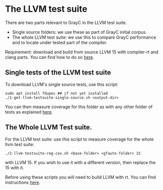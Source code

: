 # The LLVM test suite

There are two parts relevant to GrayC in the LLVM test suite.

- Single source folders: we use these as part of GrayC initial corpus.
- The whole LLVM test suite: we use this to compare GrayC performance and to locate under tested part of the compiler.

Requirement: download and build from source LLVM 15 with compiler-rt and clang parts. You can find how to do so [here](https://github.com/srg-imperial/GrayC/blob/main/scripts/coverage).

## Single tests of the LLVM test suite
To download LLVM's single source tests, use this script:
```
sudo apt install fdupes ## if not yet installed
./1-get-llvm-testsuite-single-source.sh <output-dir> 
```
You can then measure coverage for this folder as with any other folder of tests as explained [here](https://github.com/srg-imperial/GrayC/blob/main/scripts/coverage).

## The Whole LLVM Test suite.
For the LLVM test suite: use this script to measure coverage for the whole llvm test suite:
```
./2-llvm-testsuite-reg-cov.sh <base-folder> <gfauto-folder> 15
```
with LLVM 15. If you wish to use it with a different version, then replace the 15 with it.

Before using these scripts you will need to build LLVM with rt. You can find instructions [here](https://github.com/srg-imperial/GrayC/blob/main/scripts/coverage).

